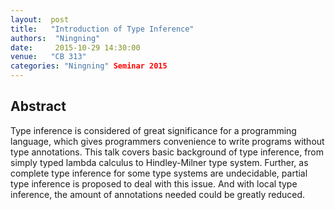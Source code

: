```yaml
--- 
layout:  post 
title:   "Introduction of Type Inference"
authors:  "Ningning"
date:     2015-10-29 14:30:00
venue:   "CB 313"
categories: "Ningning" Seminar 2015
--- 
```

## Abstract

Type inference is considered of great significance for a programming
language, which gives programmers convenience to write programs
without type annotations. This talk covers basic background of type
inference, from simply typed lambda calculus to Hindley-Milner type
system. Further, as complete type inference for some type systems are
undecidable, partial type inference is proposed to deal with this
issue. And with local type inference, the amount of annotations needed
could be greatly reduced.

